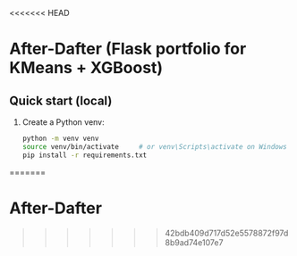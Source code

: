 <<<<<<< HEAD
# After-Dafter (Flask portfolio for KMeans + XGBoost)

## Quick start (local)
1. Create a Python venv:
   ```bash
   python -m venv venv
   source venv/bin/activate     # or venv\Scripts\activate on Windows
   pip install -r requirements.txt
=======
# After-Dafter
>>>>>>> 42bdb409d717d52e5578872f97d8b9ad74e107e7
